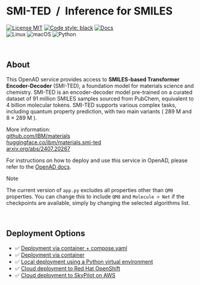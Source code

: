 # SMI-TED &nbsp;/&nbsp; Inference for SMILES

<!--
The description & support tags are consumed by the generate_docs() script
in the openad-website repo, to generate the 'Available Services' page:
https://openad.accelerate.science/docs/model-service/available-services
-->

<!-- support:apple_silicon:true -->

[![License MIT](https://img.shields.io/github/license/acceleratedscience/openad_service_utils)](https://opensource.org/licenses/MIT)
[![Code style: black](https://img.shields.io/badge/code%20style-black-000000.svg)](https://github.com/psf/black)
[![Docs](https://img.shields.io/badge/website-live-brightgreen)](https://acceleratedscience.github.io/openad-docs/)  
![Linux](https://img.shields.io/badge/Linux-FCC624?style=for-the-badge&logo=linux&logoColor=black)
![macOS](https://img.shields.io/badge/mac%20os-000000?style=for-the-badge&logo=macos&logoColor=F0F0F0)
![Python](https://img.shields.io/badge/python-3670A0?style=for-the-badge&logo=python&logoColor=ffdd54)

<br>

## About

<!-- description -->
This OpenAD service provides access to **SMILES-based Transformer Encoder-Decoder** (SMI-TED), a foundation model for materials science and chemistry. SMI-TED is an encoder-decoder model pre-trained on a curated dataset of 91 million SMILES samples sourced from PubChem, equivalent to 4 billion molecular tokens. SMI-TED supports various complex tasks, including quantum property prediction, with two main variants ( 289 M and 8 × 289 M ).

More information:  
[github.com/IBM/materials](https://github.com/IBM/materials)  
[huggingface.co/ibm/materials.smi-ted](https://huggingface.co/ibm/materials.smi-ted)  
[arxiv.org/abs/2407.20267](https://arxiv.org/abs/2407.20267)
<!-- /description -->

For instructions on how to deploy and use this service in OpenAD, please refer to the [OpenAD docs](https://openad.accelerate.science/docs/model-service/prepackaged-models).

> [!Note]
> The current version of `app.py` excludes all properties other than `QM9` properties. You can change this to include `QM8` and `Molecule > Net` if the checkpoints are available, simply by changing the selected algorithms list.

<br>

## Deployment Options

- ✅ [Deployment via container + compose.yaml](https://openad.accelerate.science/docs/model-service/deploying-models#deployment-via-container-composeyaml-recommended)
- ✅ [Deployment via container](https://openad.accelerate.science/docs/model-service/deploying-models#deployment-via-container)
- ✅ [Local deployment using a Python virtual environment](https://openad.accelerate.science/docs/model-service/deploying-models#local-deployment-using-a-python-virtual-environment)
- ✅ [Cloud deployment to Red Hat OpenShift](https://openad.accelerate.science/docs/model-service/deploying-models#cloud-deployment-to-red-hat-openshift)
- ✅ [Cloud deployment to SkyPilot on AWS](https://openad.accelerate.science/docs/model-service/deploying-models/#cloud-deployment-to-skypilot-on-aws)
